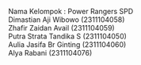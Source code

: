 Nama Kelompok : Power Rangers SPD  
Dimastian Aji Wibowo  (2311104058)  
Zhafir Zaidan Avail  (2311104059)  
Putra Strata Tandika S  (2311104050)  
Aulia Jasifa Br Ginting  (2311104060)   
Alya Rabani  (2311104076)
